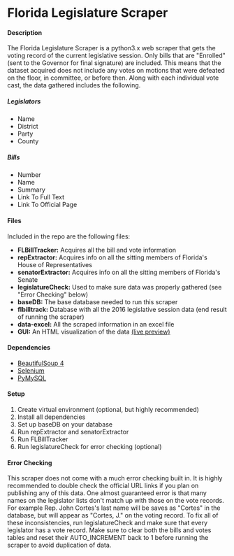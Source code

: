 # Florida Legislature Scraper

#### Description
The Florida Legislature Scraper is a python3.x web scraper that gets the voting record of the current legislative session. Only bills that are "Enrolled" (sent to the Governor for final signature) are included. This means that the dataset acquired does not include any votes on motions that were defeated on the floor, in committee, or before then. Along with each individual vote cast, the data gathered includes the following.

##### Legislators
* Name
* District
* Party
* County

##### Bills
* Number
* Name
* Summary
* Link To Full Text
* Link To Official Page

#### Files
Included in the repo are the following files:
* **FLBillTracker:** Acquires all the bill and vote information
* **repExtractor:** Acquires info on all the sitting members of Florida's House of Representatives
* **senatorExtractor:** Acquires info on all the sitting members of Florida's Senate
* **legislatureCheck:** Used to make sure data was properly gathered (see "Error Checking" below)
* **baseDB:** The base database needed to run this scraper
* **flbilltrack:** Database with all the 2016 legislative session data (end result of running the scraper)
* **data-excel:** All the scraped information in an excel file
* **GUI:** An HTML visualization of the data [(live preview)](http://andrewbriz.com/WebApps/FlLegilatureTracker/)

#### Dependencies
* [BeautifulSoup 4](http://www.crummy.com/software/BeautifulSoup/bs4/doc/)
* [Selenium](http://selenium-python.readthedocs.org/)
* [PyMySQL](https://github.com/PyMySQL/PyMySQL)

#### Setup
1. Create virtual environment (optional, but highly recommended)
2. Install all dependencies
3. Set up baseDB on your database
4. Run repExtractor and senatorExtractor
5. Run FLBillTracker
6. Run legislatureCheck for error checking (optional)

#### Error Checking
This scraper does not come with a much error checking built in. It is highly recommended to double check the official URL links if you plan on publishing any of this data. One almost guaranteed error is that many names on the legislator lists don't match up with those on the vote records. For example Rep. John Cortes's last name will be saves as "Cortes" in the database, but will appear as "Cortes, J." on the voting record. To fix all of these inconsistencies, run legislatureCheck and make sure that every legislator has a vote record. Make sure to clear both the bills and votes tables and reset their AUTO_INCREMENT back to 1 before running the scraper to avoid duplication of data.
